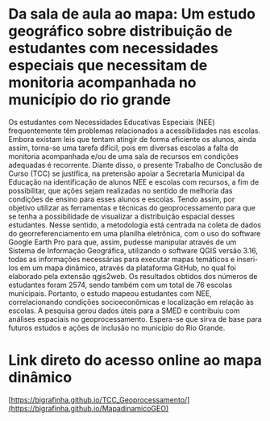 # Da sala de aula ao mapa: Um estudo geográfico sobre distribuição de estudantes com necessidades especiais que necessitam de monitoria acompanhada no município do rio grande
Os estudantes com Necessidades Educativas Especiais (NEE) frequentemente têm problemas relacionados a acessibilidades nas escolas. Embora existam leis que tentam atingir de forma eficiente os alunos, ainda assim, torna-se uma tarefa difícil, pois em diversas escolas a falta de monitoria acompanhada e/ou de uma sala de recursos em condições adequadas é recorrente. Diante disso, o presente Trabalho de Conclusão de Curso (TCC) se justifica, na pretensão apoiar a Secretaria Municipal da Educação na identificação de alunos NEE e escolas com recursos, a fim de possibilitar, que ações sejam realizadas no sentido de melhoria das condições de ensino para esses alunos e escolas. Tendo assim, por objetivo utilizar as ferramentas e técnicas do geoprocessamento para que se tenha a possibilidade de visualizar a distribuição espacial desses estudantes. Nesse sentido, a metodologia está centrada na coleta de dados do georreferenciamento em uma planilha eletrônica, com o uso do software Google Earth Pro para que, assim, pudesse manipular através de um Sistema de Informação Geográfica, utilizando o software QGIS versão 3.16, todas as informações necessárias para executar mapas temáticos e inseri-los em um mapa dinâmico, através da plataforma GitHub, no qual foi elaborado pela extensão qgis2web. Os resultados obtidos  dos números de estudantes foram 2574, sendo também com um total de 76 escolas municipais. Portanto, o estudo mapeou estudantes com NEE, correlacionando condições socioeconômicas e localização em relação às escolas. A pesquisa gerou dados úteis para a SMED e contribuiu com análises espaciais no geoprocessamento. Espera-se que sirva de base para futuros estudos e ações de inclusão no município do Rio Grande.
# Link direto do acesso online ao mapa dinâmico
[https://bigrafinha.github.io/TCC_Geoprocessamento/](https://bigrafinha.github.io/MapadinamicoGEO)
